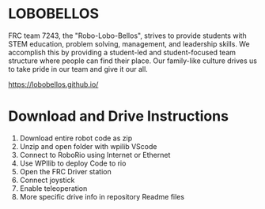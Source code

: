# LOBOBELLOS

FRC team 7243, the "Robo-Lobo-Bellos", strives to provide students with STEM education, problem solving, management, and leadership skills. We accomplish this by providing a student-led and student-focused team structure where people can find their place. Our family-like culture drives us to take pride in our team and give it our all.

https://lobobellos.github.io/
 
 
 
# Download and Drive Instructions
<ol>
  <li>Download entire robot code as zip</li>
  <li>Unzip and open folder with wpilib VScode</li>
  <li>Connect to RoboRio using Internet or Ethernet</li>
  <li>Use WPIlib to deploy Code to rio</li>
  <li>Open the FRC Driver station</li>
  <li>Connect joystick</li>
  <li>Enable teleoperation</li>
  <li>More specific drive info in repository Readme files</li>
</ol>
